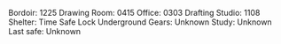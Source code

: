 Bordoir: 1225
Drawing Room: 0415
Office: 0303
Drafting Studio: 1108
Shelter: Time Safe Lock
Underground Gears: Unknown
Study: Unknown
Last safe: Unknown
